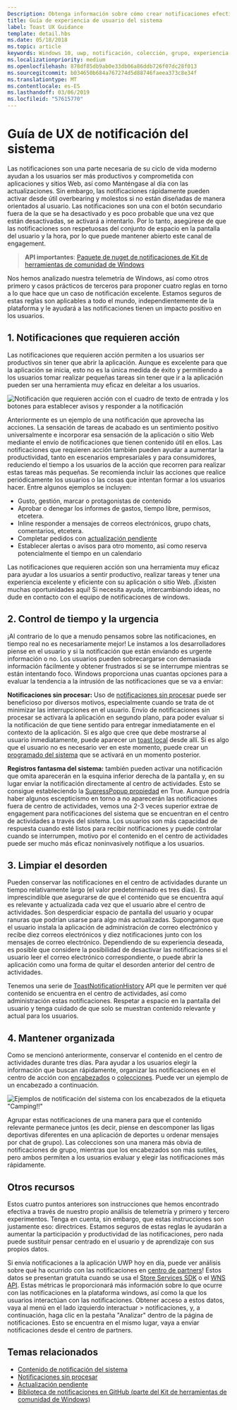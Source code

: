 ```yaml
---
Description: Obtenga información sobre cómo crear notificaciones efectiva y centrado en los usuarios que hacen que los usuarios productivos y felices.
title: Guía de experiencia de usuario del sistema
label: Toast UX Guidance
template: detail.hbs
ms.date: 05/18/2018
ms.topic: article
keywords: Windows 10, uwp, notificación, colección, grupo, experiencia de usuario, directrices de ux, orientación, acción, notificaciones del sistema, centro de actividades, noninterruptive, notificaciones efectiva, las notificaciones no intrusivos, procesables, administrar, organizar
ms.localizationpriority: medium
ms.openlocfilehash: 878df85db9ab0e33db06a86ddb726f07dc28f013
ms.sourcegitcommit: b034650b684a767274d5d88746faeea373c8e34f
ms.translationtype: MT
ms.contentlocale: es-ES
ms.lasthandoff: 03/06/2019
ms.locfileid: "57615770"
---
```

# <a name="toast-notification-ux-guidance"></a>Guía de UX de notificación del sistema
Las notificaciones son una parte necesaria de su ciclo de vida moderno ayudan a los usuarios ser más productivos y comprometida con aplicaciones y sitios Web, así como Manténgase al día con las actualizaciones. Sin embargo, las notificaciones rápidamente pueden activar desde útil overbearing y molestos si no están diseñadas de manera orientados al usuario. Las notificaciones son una con el botón secundario fuera de la que se ha desactivado y es poco probable que una vez que están desactivadas, se activará a intentarlo.  Por lo tanto, asegúrese de que las notificaciones son respetuosas del conjunto de espacio en la pantalla del usuario y la hora, por lo que puede mantener abierto este canal de engagement.

> **API importantes**: [Paquete de nuget de notificaciones de Kit de herramientas de comunidad de Windows](https://www.nuget.org/packages/Microsoft.Toolkit.Uwp.Notifications/)

Nos hemos analizado nuestra telemetría de Windows, así como otros primero y casos prácticos de terceros para proponer cuatro reglas en torno a lo que hace que un caso de notificación excelente.  Estamos seguros de estas reglas son aplicables a todo el mundo, independientemente de la plataforma y le ayudará a las notificaciones tienen un impacto positivo en los usuarios.

## <a name="1-actionable-notifications"></a>1. Notificaciones que requieren acción
Las notificaciones que requieren acción permiten a los usuarios ser productivos sin tener que abrir la aplicación.  Aunque es excelente para que la aplicación se inicia, esto no es la única medida de éxito y permitiendo a los usuarios tomar realizar pequeñas tareas sin tener que ir a la aplicación pueden ser una herramienta muy eficaz en deleitar a los usuarios.

![Notificación que requieren acción con el cuadro de texto de entrada y los botones para establecer avisos y responder a la notificación](images/actionable-notification-example01.png)

Anteriormente es un ejemplo de una notificación que aprovecha las acciones. La sensación de tareas de acabado es un sentimiento positivo universalmente e incorporar esa sensación de la aplicación o sitio Web mediante el envío de notificaciones que tienen contenido útil en ellos. Las notificaciones que requieren acción también pueden ayudar a aumentar la productividad, tanto en escenarios empresariales y para consumidores, reduciendo el tiempo a los usuarios de la acción que recorren para realizar estas tareas más pequeñas. Se recomienda incluir las acciones que realice periódicamente los usuarios o las cosas que intentan formar a los usuarios hacer.  Entre algunos ejemplos se incluyen:
* Gusto, gestión, marcar o protagonistas de contenido
* Aprobar o denegar los informes de gastos, tiempo libre, permisos, etcetera.
* Inline responder a mensajes de correos electrónicos, grupo chats, comentarios, etcetera.
* Completar pedidos con [actualización pendiente](toast-pending-update.md)
* Establecer alertas o avisos para otro momento, así como reserva potencialmente el tiempo en un calendario

Las notificaciones que requieren acción son una herramienta muy eficaz para ayudar a los usuarios a sentir productivo, realizar tareas y tener una experiencia excelente y eficiente con su aplicación o sitio Web.  ¡Existen muchas oportunidades aquí! Si necesita ayuda, intercambiando ideas, no dude en contacto con el equipo de notificaciones de windows.

## <a name="2-timing-and-urgency"></a>2. Control de tiempo y la urgencia
¡Al contrario de lo que a menudo pensamos sobre las notificaciones, en tiempo real no es necesariamente mejor! Le instamos a los desarrolladores piense en el usuario y si la notificación que están enviando es urgente información o no. Los usuarios pueden sobrecargarse con demasiada información fácilmente y obtener frustrados si se se interrumpe mientras se están intentando foco. Windows proporciona unas cuantas opciones para a evaluar la tendencia a la intrusión de las notificaciones que se va a enviar:

**Notificaciones sin procesar:** Uso de [notificaciones sin procesar](raw-notification-overview.md) puede ser beneficioso por diversos motivos, especialmente cuando se trata de ot minimizar las interrupciones en el usuario.  Envío de notificaciones sin procesar se activará la aplicación en segundo plano, para poder evaluar si la notificación de que tiene sentido para entregar inmediatamente en el contexto de la aplicación. Si es algo que cree que debe mostrarse al usuario inmediatamente, puede aparecer un [toast local](send-local-toast.md) desde allí.  Si es algo que el usuario no es necesario ver en este momento, puede crear un [programado del sistema](https://blogs.msdn.microsoft.com/tiles_and_toasts/2016/09/30/quickstart-sending-an-alarm-in-windows-10/) que se activará en un momento posterior.


**Registros fantasma del sistema:** también pueden activar una notificación que omita aparecerán en la esquina inferior derecha de la pantalla y, en su lugar enviar la notificación directamente al centro de actividades. Esto se consigue estableciendo la [SupressPopup propiedad](https://docs.microsoft.com/en-us/uwp/api/windows.ui.notifications.toastnotification.suppresspopup) en True. Aunque podría haber algunos escepticismo en torno a no aparecerán las notificaciones fuera de centro de actividades, vemos una 2-3 veces superior extrae de engagement para notificaciones del sistema que se encuentran en el centro de actividades a través del sistema.  Los usuarios son más capacidad de respuesta cuando esté listos para recibir notificaciones y puede controlar cuando se interrumpen, motivo por el contenido en el centro de actividades puede ser mucho más eficaz noninvasively notifique a los usuarios.

## <a name="3-clear-out-the-clutter"></a>3. Limpiar el desorden
Pueden conservar las notificaciones en el centro de actividades durante un tiempo relativamente largo (el valor predeterminado es tres días).  Es imprescindible que asegurarse de que el contenido que se encuentra aquí es relevante y actualizada cada vez que el usuario abre el centro de actividades. Son desperdiciar espacio de pantalla del usuario y ocupar ranuras que podrían usarse para algo más actualizadas.  Supongamos que el usuario instala la aplicación de administración de correo electrónico y recibe diez correos electrónicos y diez notificaciones junto con los mensajes de correo electrónico.  Dependiendo de su experiencia deseada, es posible que considere la posibilidad de desactivar las notificaciones si el usuario leer el correo electrónico correspondiente, o puede abrir la aplicación como una forma de quitar el desorden anterior del centro de actividades.

Tenemos una serie de [ToastNotificationHistory](https://docs.microsoft.com/en-us/uwp/api/windows.ui.notifications.toastnotificationhistory) API que le permiten ver qué contenido se encuentra en el centro de actividades, así como administración estas notificaciones. Respetar a espacio en la pantalla del usuario y tenga cuidado de que solo se muestran contenido relevante y actual para los usuarios.

## <a name="4-keeping-organized"></a>4. Mantener organizada
Como se mencionó anteriormente, conservar el contenido en el centro de actividades durante tres días.  Para ayudar a los usuarios elegir la información que buscan rápidamente, organizar las notificaciones en el centro de acción con [encabezados](https://docs.microsoft.com/en-us/windows/uwp/design/shell/tiles-and-notifications/toast-headers) o [colecciones](https://docs.microsoft.com/en-us/uwp/api/windows.ui.notifications.toastcollection). Puede ver un ejemplo de un encabezado a continuación.

![Ejemplos de notificación del sistema con los encabezados de la etiqueta "Camping!!"](images/toast-headers-action-center.png)

Agrupar estas notificaciones de una manera para que el contenido relevante permanece juntos (es decir, piense en descomponer las ligas deportivas diferentes en una aplicación de deportes u ordenar mensajes por chat de grupo). Las colecciones son una manera más obvia de notificaciones de grupo, mientras que los encabezados son más sutiles, pero ambos permiten a los usuarios evaluar y elegir las notificaciones más rápidamente.

## <a name="other-resources"></a>Otros recursos
Estos cuatro puntos anteriores son instrucciones que hemos encontrado efectiva a través de nuestro propio análisis de telemetría y primero y tercero experimentos. Tenga en cuenta, sin embargo, que estas instrucciones son justamente eso: directrices.  Estamos seguros de estas reglas le ayudarán a aumentar la participación y productividad de las notificaciones, pero nada puede sustituir pensar centrado en el usuario y de aprendizaje con sus propios datos.  

Si envía notificaciones a la aplicación UWP hoy en día, puede ver análisis sobre qué ha ocurrido con las notificaciones en [centro de partners](https://partner.microsoft.com/dashboard)! Estos datos se presentan gratuita cuando se usa el [Store Services SDK](https://marketplace.visualstudio.com/items?itemName=AdMediator.MicrosoftStoreServicesSDK) o el [WNS API](https://docs.microsoft.com/en-us/windows/uwp/design/shell/tiles-and-notifications/windows-push-notification-services--wns--overview). Estas métricas le proporcionará más información sobre lo que ocurre con las notificaciones en la plataforma windows, así como la que los usuarios interactúan con las notificaciones. Obtener acceso a estos datos, vaya al menú en el lado izquierdo interactuar > notificaciones, y, a continuación, haga clic en la pestaña "Analizar" dentro de la página de notificaciones.  Esto se encuentra en el mismo lugar, vaya a enviar notificaciones desde el centro de partners.

## <a name="related-topics"></a>Temas relacionados

* [Contenido de notificación del sistema](adaptive-interactive-toasts.md)
* [Notificaciones sin procesar](raw-notification-overview.md)
* [Actualización pendiente](toast-pending-update.md)
* [Biblioteca de notificaciones en GitHub (parte del Kit de herramientas de comunidad de Windows)](https://github.com/Microsoft/UWPCommunityToolkit/tree/master/Microsoft.Toolkit.Uwp.Notifications)
